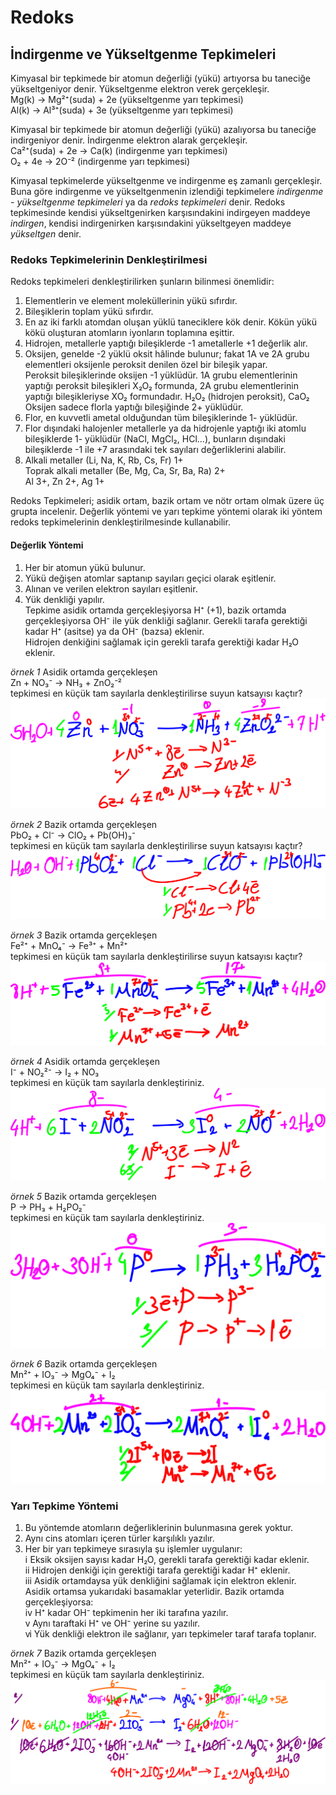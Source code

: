 # Redoks
## İndirgenme ve Yükseltgenme Tepkimeleri
Kimyasal bir tepkimede bir atomun değerliği (yükü) artıyorsa bu taneciğe yükseltgeniyor denir. Yükseltgenme elektron verek gerçekleşir.\
Mg(k) → Mg²⁺(suda) + 2e (yükseltgenme yarı tepkimesi)\
Al(k) → Al³⁺(suda) + 3e (yükseltgenme yarı tepkimesi)

Kimyasal bir tepkimede bir atomun değerliği (yükü) azalıyorsa bu taneciğe indirgeniyor denir. İndirgenme elektron alarak gerçekleşir.\
Ca²⁺(suda) + 2e → Ca(k) (indirgenme yarı tepkimesi)\
O₂ + 4e → 2O⁻² (indirgenme yarı tepkimesi)

Kimyasal tepkimelerde yükseltgenme ve indirgenme eş zamanlı gerçekleşir. Buna göre indirgenme ve yükseltgenmenin izlendiği tepkimelere *indirgenme - yükseltgenme tepkimeleri* ya da *redoks tepkimeleri* denir. Redoks tepkimesinde kendisi yükseltgenirken karşısındakini indirgeyen maddeye *indirgen*, kendisi indirgenirken karşısındakini yükseltgeyen maddeye *yükseltgen* denir.

### Redoks Tepkimelerinin Denkleştirilmesi
Redoks tepkimeleri denkleştirilirken şunların bilinmesi önemlidir:
1. Elementlerin ve element moleküllerinin yükü sıfırdır.
2. Bileşiklerin toplam yükü sıfırdır.
3. En az iki farklı atomdan oluşan yüklü taneciklere kök denir. Kökün yükü kökü oluşturan atomların iyonların toplamına eşittir.
4. Hidrojen, metallerle yaptığı bileşiklerde -1 ametallerle +1 değerlik alır.
5. Oksijen, genelde -2 yüklü oksit hâlinde bulunur; fakat 1A ve 2A grubu elementleri oksijenle peroksit denilen özel bir bileşik yapar.\
Peroksit bileşiklerinde oksijen -1 yüklüdür. 1A grubu elementlerinin yaptığı peroksit bileşikleri X₂O₂ formunda, 2A grubu elementlerinin yaptığı bileşikleriyse XO₂ formundadır. H₂O₂ (hidrojen peroksit), CaO₂\
Oksijen sadece florla yaptığı bileşiğinde 2+ yüklüdür.
6. Flor, en kuvvetli ametal olduğundan tüm bileşiklerinde 1- yüklüdür. 
7. Flor dışındaki halojenler metallerle ya da hidrojenle yaptığı iki atomlu bileşiklerde 1- yüklüdür (NaCl, MgCl₂, HCl...), bunların dışındaki bileşiklerde -1 ile +7 arasındaki tek sayıları değerliklerini alabilir.
8. Alkali metaller (Li, Na, K, Rb, Cs, Fr) 1+\
Toprak alkali metaller (Be, Mg, Ca, Sr, Ba, Ra) 2+\
Al 3+, Zn 2+, Ag 1+

Redoks Tepkimeleri; asidik ortam, bazik ortam ve nötr ortam olmak üzere üç grupta incelenir. Değerlik yöntemi ve yarı tepkime yöntemi olarak iki yöntem redoks tepkimelerinin denkleştirilmesinde kullanabilir.

#### Değerlik Yöntemi
1. Her bir atomun yükü bulunur.
2. Yükü değişen atomlar saptanıp sayıları geçici olarak eşitlenir.
3. Alınan ve verilen elektron sayıları eşitlenir.
4. Yük denkliği yapılır.\
Tepkime asidik ortamda gerçekleşiyorsa H⁺ (+1), bazik ortamda gerçekleşiyorsa OH⁻ ile yük denkliği sağlanır. Gerekli tarafa gerektiği kadar H⁺ (asitse) ya da OH⁻ (bazsa) eklenir.\
Hidrojen denkiğini sağlamak için gerekli tarafa gerektiği kadar H₂O eklenir.

*örnek 1* Asidik ortamda gerçekleşen\
Zn + NO₃⁻ → NH₃ + ZnO₂⁻²\
tepkimesi en küçük tam sayılarla denkleştirilirse suyun katsayısı kaçtır?\
![çözüm](img/örnek/1-çözüm.svg) 

*örnek 2* Bazik ortamda gerçekleşen\
PbO₂ + Cl⁻ → ClO₂ + Pb(OH)₃⁻\
tepkimesi en küçük tam sayılarla denkleştirilirse suyun katsayısı kaçtır?\
![çözüm](img/örnek/2-çözüm.svg) 

*örnek 3* Bazik ortamda gerçekleşen\
Fe²⁺ + MnO₄⁻ → Fe³⁺ + Mn²⁺\
tepkimesi en küçük tam sayılarla denkleştirilirse suyun katsayısı kaçtır?\
![çözüm](img/örnek/3-çözüm.svg) 

*örnek 4* Asidik ortamda gerçekleşen\
I⁻ + NO₂²⁻ → I₂ + NO₃\
tepkimesi en küçük tam sayılarla denkleştiriniz.\
![çözüm](img/örnek/4-çözüm.svg) 

*örnek 5* Bazik ortamda gerçekleşen\
P → PH₃ + H₂PO₂⁻\
tepkimesi en küçük tam sayılarla denkleştiriniz.\
![çözüm](img/örnek/5-çözüm.svg) 

*örnek 6* Bazik ortamda gerçekleşen\
Mn²⁺ + IO₃⁻ → MgO₄⁻ + I₂\
tepkimesi en küçük tam sayılarla denkleştiriniz.\
![çözüm](img/örnek/6-çözüm.svg) 

### Yarı Tepkime Yöntemi
1. Bu yöntemde atomların değerliklerinin bulunmasına gerek yoktur.
2. Aynı cins atomları içeren türler karşılıklı yazılır.
3. Her bir yarı tepkimeye sırasıyla şu işlemler uygulanır:\
ⅰ Eksik oksijen sayısı kadar H₂O, gerekli tarafa gerektiği kadar eklenir.\
ⅱ Hidrojen denkiği için gerektiği tarafa gerektiği kadar H⁺ eklenir.\
ⅲ Asidik ortamdaysa yük denkliğini sağlamak için elektron eklenir.\
Asidik ortamsa yukarıdaki basamaklar yeterlidir. Bazik ortamda gerçekleşiyorsa:\
ⅳ H⁺ kadar OH⁻ tepkimenin her iki tarafına yazılır.\
ⅴ Aynı taraftaki H⁺ ve OH⁻ yerine su yazılır.\
ⅵ Yük denkliği elektron ile sağlanır, yarı tepkimeler taraf tarafa toplanır.

*örnek 7* Bazik ortamda gerçekleşen\
Mn²⁺ + IO₃⁻ → MgO₄⁻ + I₂\
tepkimesi en küçük tam sayılarla denkleştiriniz.\
![çözüm](img/örnek/7-çözüm.svg) 
